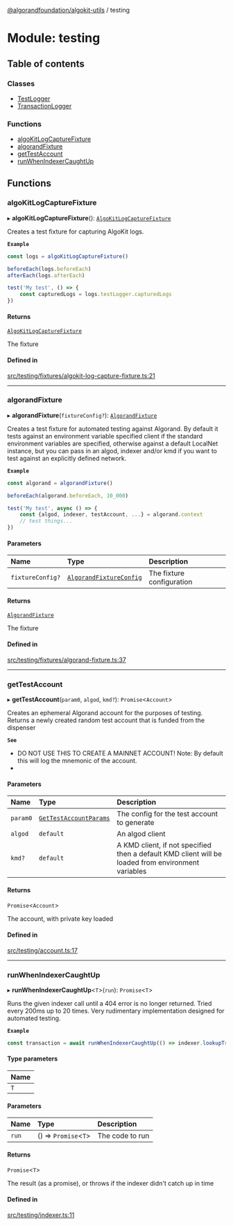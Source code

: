 [@algorandfoundation/algokit-utils](../README.md) / testing

# Module: testing

## Table of contents

### Classes

- [TestLogger](../classes/testing.TestLogger.md)
- [TransactionLogger](../classes/testing.TransactionLogger.md)

### Functions

- [algoKitLogCaptureFixture](testing.md#algokitlogcapturefixture)
- [algorandFixture](testing.md#algorandfixture)
- [getTestAccount](testing.md#gettestaccount)
- [runWhenIndexerCaughtUp](testing.md#runwhenindexercaughtup)

## Functions

### algoKitLogCaptureFixture

▸ **algoKitLogCaptureFixture**(): [`AlgoKitLogCaptureFixture`](../interfaces/types_testing.AlgoKitLogCaptureFixture.md)

Creates a test fixture for capturing AlgoKit logs.

**`Example`**

```typescript
const logs = algoKitLogCaptureFixture()

beforeEach(logs.beforeEach)
afterEach(logs.afterEach)

test('My test', () => {
    const capturedLogs = logs.testLogger.capturedLogs
})
```

#### Returns

[`AlgoKitLogCaptureFixture`](../interfaces/types_testing.AlgoKitLogCaptureFixture.md)

The fixture

#### Defined in

[src/testing/fixtures/algokit-log-capture-fixture.ts:21](https://github.com/algorandfoundation/algokit-utils-ts/blob/main/src/testing/fixtures/algokit-log-capture-fixture.ts#L21)

___

### algorandFixture

▸ **algorandFixture**(`fixtureConfig?`): [`AlgorandFixture`](../interfaces/types_testing.AlgorandFixture.md)

Creates a test fixture for automated testing against Algorand.
By default it tests against an environment variable specified client
 if the standard environment variables are specified, otherwise against
 a default LocalNet instance, but you can pass in an algod, indexer
 and/or kmd if you want to test against an explicitly defined network.

**`Example`**

```typescript
const algorand = algorandFixture()

beforeEach(algorand.beforeEach, 10_000)

test('My test', async () => {
    const {algod, indexer, testAccount, ...} = algorand.context
    // test things...
})
```

#### Parameters

| Name | Type | Description |
| :------ | :------ | :------ |
| `fixtureConfig?` | [`AlgorandFixtureConfig`](../interfaces/types_testing.AlgorandFixtureConfig.md) | The fixture configuration |

#### Returns

[`AlgorandFixture`](../interfaces/types_testing.AlgorandFixture.md)

The fixture

#### Defined in

[src/testing/fixtures/algorand-fixture.ts:37](https://github.com/algorandfoundation/algokit-utils-ts/blob/main/src/testing/fixtures/algorand-fixture.ts#L37)

___

### getTestAccount

▸ **getTestAccount**(`param0`, `algod`, `kmd?`): `Promise`<`Account`\>

Creates an ephemeral Algorand account for the purposes of testing.
Returns a newly created random test account that is funded from the dispenser

**`See`**

 - DO NOT USE THIS TO CREATE A MAINNET ACCOUNT!
Note: By default this will log the mnemonic of the account.
 - 

#### Parameters

| Name | Type | Description |
| :------ | :------ | :------ |
| `param0` | [`GetTestAccountParams`](../interfaces/types_testing.GetTestAccountParams.md) | The config for the test account to generate |
| `algod` | `default` | An algod client |
| `kmd?` | `default` | A KMD client, if not specified then a default KMD client will be loaded from environment variables |

#### Returns

`Promise`<`Account`\>

The account, with private key loaded

#### Defined in

[src/testing/account.ts:17](https://github.com/algorandfoundation/algokit-utils-ts/blob/main/src/testing/account.ts#L17)

___

### runWhenIndexerCaughtUp

▸ **runWhenIndexerCaughtUp**<`T`\>(`run`): `Promise`<`T`\>

Runs the given indexer call until a 404 error is no longer returned.
Tried every 200ms up to 20 times.
Very rudimentary implementation designed for automated testing.

**`Example`**

```typescript
const transaction = await runWhenIndexerCaughtUp(() => indexer.lookupTransactionByID(txnId).do())
```

#### Type parameters

| Name |
| :------ |
| `T` |

#### Parameters

| Name | Type | Description |
| :------ | :------ | :------ |
| `run` | () => `Promise`<`T`\> | The code to run |

#### Returns

`Promise`<`T`\>

The result (as a promise), or throws if the indexer didn't catch up in time

#### Defined in

[src/testing/indexer.ts:11](https://github.com/algorandfoundation/algokit-utils-ts/blob/main/src/testing/indexer.ts#L11)
